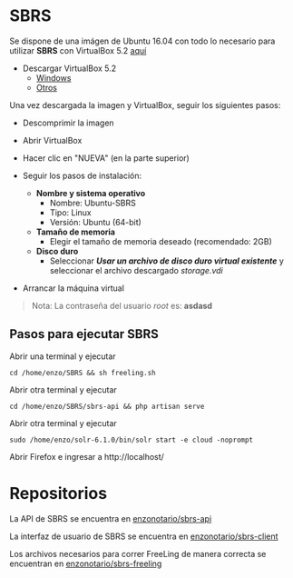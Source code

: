 # SBRS
Se dispone de una imágen de Ubuntu 16.04 con todo lo necesario para utilizar **SBRS** con VirtualBox 5.2 [aquí](https://mega.nz/#!z1QB0JpS!2t3f2vijlHM_fYX_B0wHUX_UEvqUPMZiI0ydQ9zn9Dg)

- Descargar VirtualBox 5.2
    - [Windows](http://download.virtualbox.org/virtualbox/5.2.2/VirtualBox-5.2.2-119230-Win.exe)
    - [Otros](https://www.virtualbox.org/wiki/Download_Old_Builds_5_2)

Una vez descargada la imagen y VirtualBox, seguir los siguientes pasos:

- Descomprimir la imagen
- Abrir VirtualBox
- Hacer clic en "NUEVA" (en la parte superior)
- Seguir los pasos de instalación:
    - **Nombre y sistema operativo**
        - Nombre: Ubuntu-SBRS
        - Tipo: Linux
        - Versión: Ubuntu (64-bit)
    - **Tamaño de memoria**
        - Elegir el tamaño de memoria deseado (recomendado: 2GB)
    - **Disco duro**
        - Seleccionar ***Usar un archivo de disco duro virtual existente*** y seleccionar el archivo descargado *storage.vdi*

- Arrancar la máquina virtual

> Nota: La contraseña del usuario *root* es: **asdasd**

## Pasos para ejecutar SBRS
Abrir una terminal y ejecutar

`cd /home/enzo/SBRS && sh freeling.sh`

Abrir otra terminal y ejecutar

`cd /home/enzo/SBRS/sbrs-api && php artisan serve`

Abrir otra terminal y ejecutar

`sudo /home/enzo/solr-6.1.0/bin/solr start -e cloud -noprompt`

Abrir Firefox e ingresar a http://localhost/

# Repositorios
La API de SBRS se encuentra en [enzonotario/sbrs-api](https://github.com/enzonotario/sbrs-api)

La interfaz de usuario de SBRS se encuentra en [enzonotario/sbrs-client](https://github.com/enzonotario/sbrs-client)

Los archivos necesarios para correr FreeLing de manera correcta se encuentran en [enzonotario/sbrs-freeling](https://github.com/enzonotario/sbrs-freeling/tree/master)

